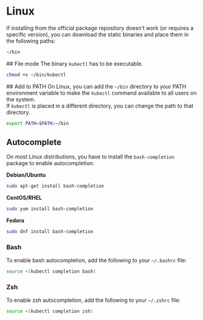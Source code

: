 # Linux
If installing from the official package repository doesn't work (or requires a specific version), you can download the static binaries and place them in the following paths:

```bash
~/bin
```

## File mode
The binary `kubectl` has to be executable.

```bash
chmod +x ~/bin/kubectl
```

## Add to PATH
On Linux, you can add the `~/bin` directory to your PATH environment variable to make the `kubectl` command available to all users on the system.  
If `kubectl` is placed in a different directory, you can change the path to that directory.

```bash
export PATH=$PATH:~/bin
```

## Autocomplete

On most Linux distributions, you have to install the `bash-completion` package to enable autocompletion.

**Debian/Ubuntu**

```bash
sudo apt-get install bash-completion
```

**CentOS/RHEL**

```bash
sudo yum install bash-completion
```

**Fedora**

```bash
sudo dnf install bash-completion
```

### Bash
To enable bash autocompletion, add the following to your `~/.bashrc` file:

```bash
source <(kubectl completion bash)
```

### Zsh
To enable zsh autocompletion, add the following to your `~/.zshrc` file:

```bash
source <(kubectl completion zsh)
```

